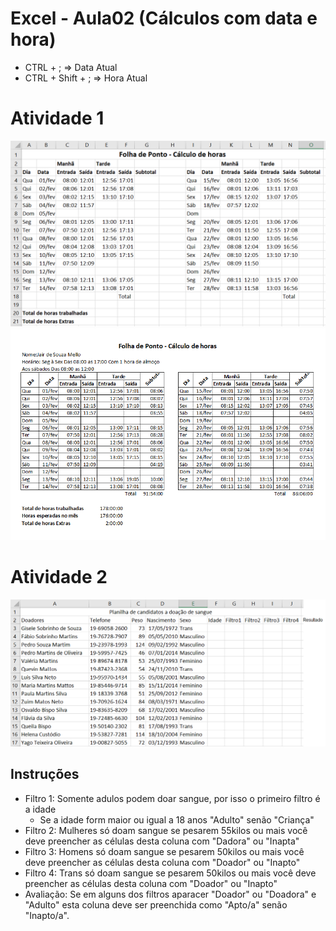 # Excel - Aula02 (Cálculos com data e hora)
- CTRL + ; => Data Atual
- CTRL + Shift + ; => Hora Atual
# Atividade 1
![Folha de ponto](exemplo1.png)
![Resultado](resultado1.png)

# Atividade 2
![Folha de ponto](exempl2.png)

## Instruções
- Filtro 1: Somente adulos podem doar sangue, por isso o primeiro filtro é a idade
    - Se a idade form maior ou igual a 18 anos "Adulto" senão "Criança"
- Filtro 2: Mulheres só doam sangue se pesarem 55kilos ou mais você deve preencher as células desta coluna com "Dadora" ou "Inapta"
- Filtro 3: Homens só doam sangue se pesarem 50kilos ou mais você deve preencher as células desta coluna com "Doador" ou "Inapto"
- Filtro 4: Trans só doam sangue se pesarem 50kilos ou mais você deve preencher as células desta coluna com "Doador" ou "Inapto"
- Avaliação: Se em alguns dos filtros aparacer "Doador" ou "Doadora" e "Adulto" esta coluna deve ser preenchida como "Apto/a" senão "Inapto/a".
